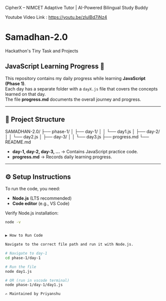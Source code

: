 CipherX – NIMCET Adaptive Tutor | AI-Powered Bilingual Study Buddy

Youtube Video Link : https://youtu.be/zluIBd7iNz4


# Samadhan-2.0  
Hackathon's Tiny Task and Projects  

## JavaScript Learning Progress 🚀  
This repository contains my daily progress while learning **JavaScript (Phase 1)**.  
Each day has a separate folder with a `dayX.js` file that covers the concepts learned on that day.  
The file **progress.md** documents the overall journey and progress.  

---

## 📂 Project Structure  

SAMADHAN-2.0/
├── phase-1/
│   ├── day-1/
│   │   └── day1.js
│   ├── day-2/
│   │   └── day2.js
│   ├── day-3/
│   │   └── day3.js
├── progress.md
└── README.md



- **day-1, day-2, day-3, ...** → Contains JavaScript practice code.  
- **progress.md** → Records daily learning progress.  

---

## ⚙️ Setup Instructions  

To run the code, you need:  
- **Node.js** (LTS recommended)  
- **Code editor** (e.g., VS Code)  

Verify Node.js installation:  

```bash
node -v


▶️ How to Run Code

Navigate to the correct file path and run it with Node.js.

# Navigate to day-1
cd phase-1/day-1

# Run the file
node day1.js

# OR (run in vscode terminal)
node phase-1/day-1/day1.js

✍️ Maintained by Priyanshu
